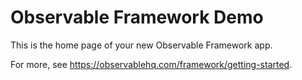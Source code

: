 # Observable Framework Demo

This is the home page of your new Observable Framework app.

For more, see <https://observablehq.com/framework/getting-started>.

